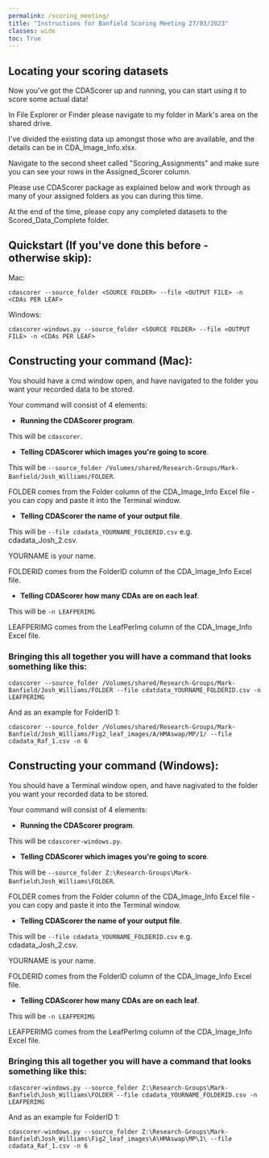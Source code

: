```yaml
---
permalink: /scoring_meeting/
title: "Instructions for Banfield Scoring Meeting 27/03/2023"
classes: wide
toc: True
---
```


## Locating your scoring datasets

Now you've got the CDAScorer up and running, you can start using it to score some actual data!

In File Explorer or Finder please navigate to my folder in Mark's area on the shared drive.

I've divided the existing data up amongst those who are available, and the details can be in CDA_Image_Info.xlsx.

Navigate to the second sheet called "Scoring_Assignments" and make sure you can see your rows in the Assigned_Scorer column.

Please use CDAScorer package as explained below and work through as many of your assigned folders as you can during this time.

At the end of the time, please copy any completed datasets to the Scored_Data_Complete folder.

## Quickstart (If you've done this before - otherwise skip):

Mac:

```cdascorer --source_folder <SOURCE FOLDER> --file <OUTPUT FILE> -n <CDAs PER LEAF>```

Windows:

```cdascorer-windows.py --source_folder <SOURCE FOLDER> --file <OUTPUT FILE> -n <CDAs PER LEAF>```

## Constructing your command (Mac):

You should have a cmd window open, and have navigated to the folder you want your recorded data to be stored.

Your command will consist of 4 elements:

- **Running the CDAScorer program**.

This will be ```cdascorer```.

- **Telling CDAScorer which images you're going to score**.

This will be ```--source_folder /Volumes/shared/Research-Groups/Mark-Banfield/Josh_Williams/FOLDER```.

FOLDER comes from the Folder column of the CDA_Image_Info Excel file - you can copy and paste it into the Terminal window.

- **Telling CDAScorer the name of your output file**.

This will be ```--file cdadata_YOURNAME_FOLDERID.csv``` e.g. cdadata_Josh_2.csv.

YOURNAME is your name.

FOLDERID comes from the FolderID column of the CDA_Image_Info Excel file.

- **Telling CDAScorer how many CDAs are on each leaf**.

This will be ```-n LEAFPERIMG```

LEAFPERIMG comes from the LeafPerImg column of the CDA_Image_Info Excel file.

### Bringing this all together you will have a command that looks something like this:

```cdascorer --source_folder /Volumes/shared/Research-Groups/Mark-Banfield/Josh_Williams/FOLDER --file cdatdata_YOURNAME_FOLDERID.csv -n LEAFPERIMG```

And as an example for FolderID 1:

```cdascorer --source_folder /Volumes/shared/Research-Groups/Mark-Banfield/Josh_Williams/Fig2_leaf_images/A/HMAswap/MP/1/ --file cdadata_Raf_1.csv -n 6```

## Constructing your command (Windows):

You should have a Terminal window open, and have nagivated to the folder you want your recorded data to be stored.

Your command will consist of 4 elements:

- **Running the CDAScorer program**.

This will be ```cdascorer-windows.py```.

- **Telling CDAScorer which images you're going to score**.

This will be ```--source_folder Z:\Research-Groups\Mark-Banfield\Josh_Williams\FOLDER```.

FOLDER comes from the Folder column of the CDA_Image_Info Excel file - you can copy and paste it into the Terminal window.

- **Telling CDAScorer the name of your output file**.

This will be ```--file cdadata_YOURNAME_FOLDERID.csv``` e.g. cdadata_Josh_2.csv.

YOURNAME is your name.

FOLDERID comes from the FolderID column of the CDA_Image_Info Excel file.

- **Telling CDAScorer how many CDAs are on each leaf**.

This will be ```-n LEAFPERIMG```

LEAFPERIMG comes from the LeafPerImg column of the CDA_Image_Info Excel file.

### Bringing this all together you will have a command that looks something like this:

```cdascorer-windows.py --source_folder Z:\Research-Groups\Mark-Banfield\Josh_Williams\FOLDER --file cdadata_YOURNAME_FOLDERID.csv -n LEAFPERIMG```

And as an example for FolderID 1:

```cdascorer-windows.py --source_folder Z:\Research-Groups\Mark-Banfield\Josh_Williams\Fig2_leaf_images\A\HMAswap\MP\1\ --file cdadata_Raf_1.csv -n 6```
